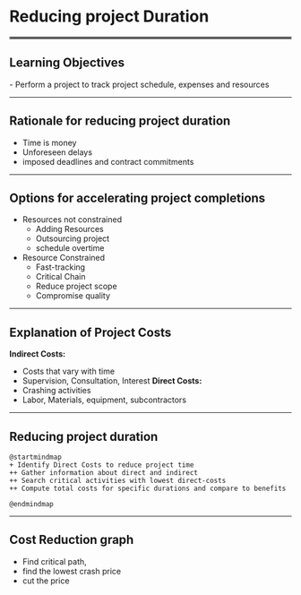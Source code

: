 <h1>Reducing project Duration</h1>
<hr style ="border: 2px solid grey;">
<h2>Learning Objectives </h2>
- Perform a project to track project schedule, expenses and resources

---
<h2>Rationale for reducing project duration</h2>

- Time is money
- Unforeseen delays
- imposed deadlines and contract commitments

---
<h2> Options for accelerating project completions </h2>

- Resources not constrained
	- Adding Resources
	- Outsourcing project
	- schedule overtime
- Resource Constrained
	- Fast-tracking
	- Critical Chain
	- Reduce project scope
	- Compromise quality
---
<h2>Explanation of Project Costs</h2>

**Indirect Costs:**
- Costs that vary with time
- Supervision, Consultation, Interest
**Direct Costs:**
- Crashing activities 
- Labor, Materials, equipment, subcontractors
---
<h2>Reducing project duration</h2>

```plantuml
@startmindmap
+ Identify Direct Costs to reduce project time
++ Gather information about direct and indirect
++ Search critical activities with lowest direct-costs
++ Compute total costs for specific durations and compare to benefits

@endmindmap
```

<hr>

<h2>Cost Reduction graph</h2>

- Find critical path, 
- find the lowest crash price
- cut the price